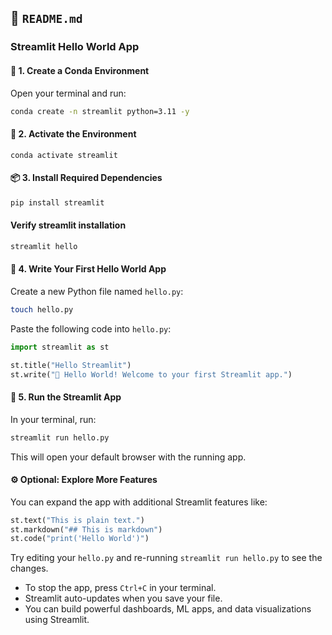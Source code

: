 ## 📄 `README.md`

### Streamlit Hello World App

#### 🐍 1. Create a Conda Environment

Open your terminal and run:

```bash
conda create -n streamlit python=3.11 -y
```

#### 🐍 2. Activate the Environment
```
conda activate streamlit
```

#### 📦 3. Install Required Dependencies

```bash
pip install streamlit
```

#### Verify streamlit installation

```python
streamlit hello
```

#### 📝 4. Write Your First Hello World App

Create a new Python file named `hello.py`:

```bash
touch hello.py
```

Paste the following code into `hello.py`:

```python
import streamlit as st

st.title("Hello Streamlit")
st.write("👋 Hello World! Welcome to your first Streamlit app.")
```

#### 🚀 5. Run the Streamlit App

In your terminal, run:

```python
streamlit run hello.py
```

This will open your default browser with the running app.

#### ⚙️ Optional: Explore More Features

You can expand the app with additional Streamlit features like:

```python
st.text("This is plain text.")
st.markdown("## This is markdown")
st.code("print('Hello World')")
```

Try editing your `hello.py` and re-running `streamlit run hello.py` to see the changes.

* To stop the app, press `Ctrl+C` in your terminal.
* Streamlit auto-updates when you save your file.
* You can build powerful dashboards, ML apps, and data visualizations using Streamlit.
